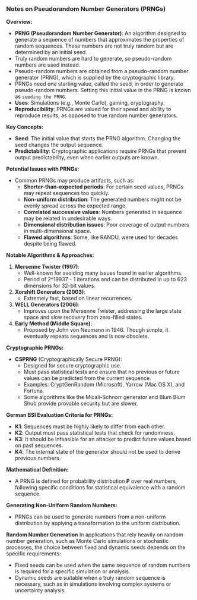 ### Notes on Pseudorandom Number Generators (PRNGs)

**Overview:**
- **PRNG (Pseudorandom Number Generator)**: An algorithm designed to generate a sequence of numbers that approximates the properties of random sequences. These numbers are not truly random but are determined by an initial seed.
- Truly random numbers are hard to generate, so pseudo-random numbers are used instead. 
- Pseudo-random numbers are obtained from a pseudo-random number generator (PRNG), which is supplied by the cryptographic library. 
- PRNGs need one starting value, called the seed, in order to generate pseudo-random numbers. Setting this initial value in the PRNG is known as `seeding the PRNG`.
- **Uses**: Simulations (e.g., Monte Carlo), gaming, cryptography.
- **Reproducibility**: PRNGs are valued for their speed and ability to reproduce results, as opposed to true random number generators.

**Key Concepts:**
- **Seed**: The initial value that starts the PRNG algorithm. Changing the seed changes the output sequence.
- **Predictability**: Cryptographic applications require PRNGs that prevent output predictability, even when earlier outputs are known.

**Potential Issues with PRNGs:**
- Common PRNGs may produce artifacts, such as:
  - **Shorter-than-expected periods**: For certain seed values, PRNGs may repeat sequences too quickly.
  - **Non-uniform distribution**: The generated numbers might not be evenly spread across the expected range.
  - **Correlated successive values**: Numbers generated in sequence may be related in undesirable ways.
  - **Dimensional distribution issues**: Poor coverage of output numbers in multi-dimensional space.
  - **Flawed algorithms**: Some, like RANDU, were used for decades despite being flawed.

**Notable Algorithms & Approaches:**
1. **Mersenne Twister (1997)**: 
   - Well-known for avoiding many issues found in earlier algorithms.
   - Period of 2^19937 - 1 iterations and can be distributed in up to 623 dimensions for 32-bit values.
2. **Xorshift Generators (2003)**: 
   - Extremely fast, based on linear recurrences.
3. **WELL Generators (2006)**: 
   - Improves upon the Mersenne Twister, addressing the large state space and slow recovery from zero-filled states.
4. **Early Method (Middle Square)**:
   - Proposed by John von Neumann in 1946. Though simple, it eventually repeats sequences and is now obsolete.

**Cryptographic PRNGs:**
- **CSPRNG** (Cryptographically Secure PRNG):
   - Designed for secure cryptographic use.
   - Must pass statistical tests and ensure that no previous or future values can be predicted from the current sequence.
   - Examples: CryptGenRandom (Microsoft), Yarrow (Mac OS X), and Fortuna.
   - Some algorithms like the Micali-Schnorr generator and Blum Blum Shub provide provable security but are slower.

**German BSI Evaluation Criteria for PRNGs:**
- **K1**: Sequences must be highly likely to differ from each other.
- **K2**: Output must pass statistical tests that check for randomness.
- **K3**: It should be infeasible for an attacker to predict future values based on past sequences.
- **K4**: The internal state of the generator should not be used to derive previous numbers.

**Mathematical Definition:**
- A PRNG is defined for probability distribution **P** over real numbers, following specific conditions for statistical equivalence with a random sequence.

**Generating Non-Uniform Random Numbers:**
- PRNGs can be used to generate numbers from a non-uniform distribution by applying a transformation to the uniform distribution.

**Random Number Generation**
In applications that rely heavily on random number generation, such as Monte Carlo simulations or stochastic processes, the choice between fixed and dynamic seeds depends on the specific requirements:
- Fixed seeds can be used when the same sequence of random numbers is required for a specific simulation or analysis.
- Dynamic seeds are suitable when a truly random sequence is necessary, such as in simulations involving complex systems or uncertainty analysis.
